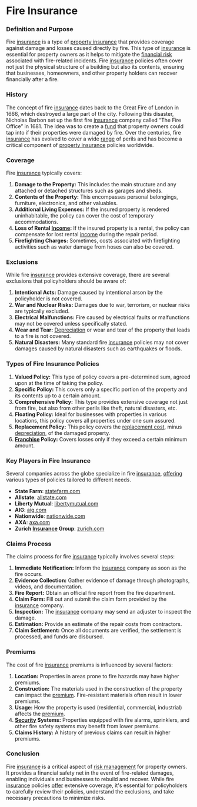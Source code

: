 # Fire Insurance

### Definition and Purpose

Fire [insurance](../i/insurance.md) is a type of [property insurance](../p/property_insurance.md) that provides coverage against damage and losses caused directly by fire. This type of [insurance](../i/insurance.md) is essential for property owners as it helps to mitigate the [financial risk](../f/financial_risk.md) associated with fire-related incidents. Fire [insurance](../i/insurance.md) policies often cover not just the physical structure of a building but also its contents, ensuring that businesses, homeowners, and other property holders can recover financially after a fire.

### History

The concept of fire [insurance](../i/insurance.md) dates back to the Great Fire of London in 1666, which destroyed a large part of the city. Following this disaster, Nicholas Barbon set up the first fire [insurance](../i/insurance.md) company called “The Fire Office” in 1681. The idea was to create a [fund](../f/fund.md) that property owners could tap into if their properties were damaged by fire. Over the centuries, fire [insurance](../i/insurance.md) has evolved to cover a wide [range](../r/range.md) of perils and has become a critical component of [property insurance](../p/property_insurance.md) policies worldwide.

### Coverage

Fire [insurance](../i/insurance.md) typically covers:

1. **Damage to the Property:** This includes the main structure and any attached or detached structures such as garages and sheds.
2. **Contents of the Property:** This encompasses personal belongings, furniture, electronics, and other valuables.
3. **Additional Living Expenses:** If the insured property is rendered uninhabitable, the policy can cover the cost of temporary accommodations.
4. **Loss of Rental [Income](../i/income.md):** If the insured property is a rental, the policy can compensate for lost rental [income](../i/income.md) during the repair period.
5. **Firefighting Charges:** Sometimes, costs associated with firefighting activities such as water damage from hoses can also be covered.

### Exclusions

While fire [insurance](../i/insurance.md) provides extensive coverage, there are several exclusions that policyholders should be aware of:

1. **Intentional Acts:** Damage caused by intentional arson by the policyholder is not covered.
2. **War and Nuclear Risks:** Damages due to war, terrorism, or nuclear risks are typically excluded.
3. **Electrical Malfunctions:** Fire caused by electrical faults or malfunctions may not be covered unless specifically stated.
4. **Wear and Tear:** [Depreciation](../d/depreciation.md) or wear and tear of the property that leads to a fire is not covered.
5. **Natural Disasters:** Many standard fire [insurance](../i/insurance.md) policies may not cover damages caused by natural disasters such as earthquakes or floods.

### Types of Fire Insurance Policies

1. **Valued Policy:** This type of policy covers a pre-determined sum, agreed upon at the time of taking the policy.
2. **Specific Policy:** This covers only a specific portion of the property and its contents up to a certain amount.
3. **Comprehensive Policy:** This type provides extensive coverage not just from fire, but also from other perils like theft, natural disasters, etc.
4. **Floating Policy:** Ideal for businesses with properties in various locations, this policy covers all properties under one sum assured.
5. **Replacement Policy:** This policy covers the [replacement cost](../r/replacement_cost.md), minus [depreciation](../d/depreciation.md), of the damaged property.
6. **[Franchise](../f/franchise.md) Policy:** Covers losses only if they exceed a certain minimum amount.

### Key Players in Fire Insurance

Several companies across the globe specialize in fire [insurance](../i/insurance.md), [offering](../o/offering.md) various types of policies tailored to different needs.

- **State Farm**: [statefarm.com](https://www.statefarm.com/)
- **Allstate**: [allstate.com](https://www.allstate.com/)
- **Liberty Mutual**: [libertymutual.com](https://www.libertymutual.com/)
- **AIG**: [aig.com](https://www.aig.com/)
- **Nationwide**: [nationwide.com](https://www.nationwide.com/)
- **AXA**: [axa.com](https://www.axa.com/)
- **Zurich [Insurance](../i/insurance.md) Group**: [zurich.com](https://www.zurich.com/)

### Claims Process

The claims process for fire [insurance](../i/insurance.md) typically involves several steps:

1. **Immediate Notification:** Inform the [insurance](../i/insurance.md) company as soon as the fire occurs.
2. **Evidence Collection:** Gather evidence of damage through photographs, videos, and documentation.
3. **Fire Report:** Obtain an official fire report from the fire department.
4. **Claim Form:** Fill out and submit the claim form provided by the [insurance](../i/insurance.md) company.
5. **Inspection:** The [insurance](../i/insurance.md) company may send an adjuster to inspect the damage.
6. **Estimation:** Provide an estimate of the repair costs from contractors.
7. **Claim Settlement:** Once all documents are verified, the settlement is processed, and funds are disbursed.

### Premiums

The cost of fire [insurance](../i/insurance.md) premiums is influenced by several factors:

1. **Location:** Properties in areas prone to fire hazards may have higher premiums.
2. **Construction:** The materials used in the construction of the property can impact the [premium](../p/premium.md). Fire-resistant materials often result in lower premiums.
3. **Usage:** How the property is used (residential, commercial, industrial) affects the [premium](../p/premium.md).
4. **[Security](../s/security.md) Systems:** Properties equipped with fire alarms, sprinklers, and other fire safety systems may benefit from lower premiums.
5. **Claims History:** A history of previous claims can result in higher premiums.

### Conclusion

Fire [insurance](../i/insurance.md) is a critical aspect of [risk management](../r/risk_management.md) for property owners. It provides a financial safety net in the event of fire-related damages, enabling individuals and businesses to rebuild and recover. While fire [insurance](../i/insurance.md) policies [offer](../o/offer.md) extensive coverage, it's essential for policyholders to carefully review their policies, understand the exclusions, and take necessary precautions to minimize risks.